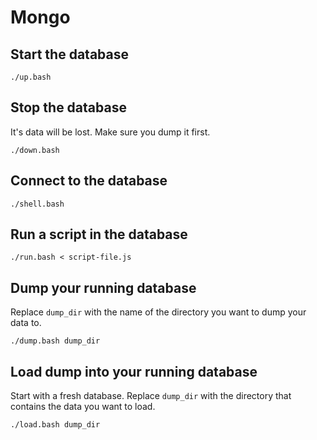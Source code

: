 # Mongo

## Start the database

```
./up.bash
```

## Stop the database

It's data will be lost. Make sure you dump it first.

```
./down.bash
```

## Connect to the database

```
./shell.bash
```

## Run a script in the database

```
./run.bash < script-file.js
```

## Dump your running database

Replace `dump_dir` with the name of the directory you want to
dump your data to.

```
./dump.bash dump_dir
```

## Load dump into your running database

Start with a fresh database. Replace `dump_dir` with the directory that
contains the data you want to load.

```
./load.bash dump_dir
```
